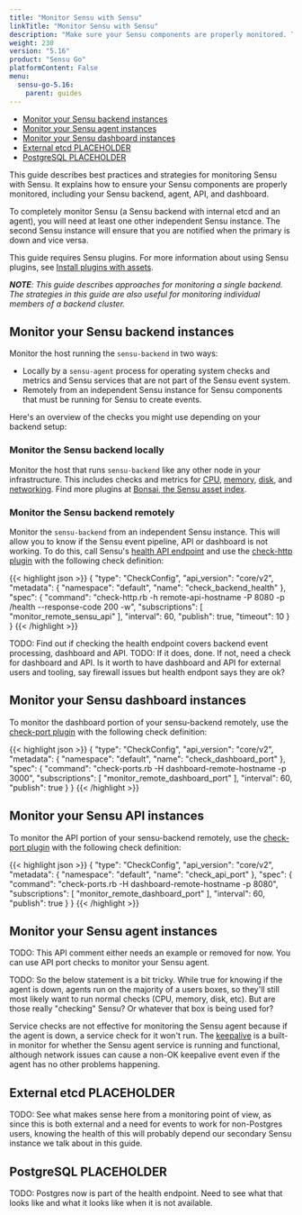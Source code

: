 ```yaml
---
title: "Monitor Sensu with Sensu"
linkTitle: "Monitor Sensu with Sensu"
description: "Make sure your Sensu components are properly monitored. This guide describes best practices and strategies for monitoring Sensu."
weight: 230
version: "5.16"
product: "Sensu Go"
platformContent: False
menu: 
  sensu-go-5.16:
    parent: guides
---
```


- [Monitor your Sensu backend instances](#monitor-your-sensu-backend-instances)
- [Monitor your Sensu agent instances](#monitor-your-sensu-agent-instances)
- [Monitor your Sensu dashboard instances](#monitor-your-sensu-dashboard-instances)
- [External etcd PLACEHOLDER](#external-etcd-placeholder)
- [PostgreSQL PLACEHOLDER](#postgresql-placeholder)

This guide describes best practices and strategies for monitoring Sensu with Sensu.
It explains how to ensure your Sensu components are properly monitored, including your Sensu backend, agent, API, and dashboard.

To completely monitor Sensu (a Sensu backend with internal etcd and an agent), you will need at least one other independent Sensu instance.
The second Sensu instance will ensure that you are notified when the primary is down and vice versa.

This guide requires Sensu plugins.
For more information about using Sensu plugins, see [Install plugins with assets][10].

_**NOTE**: This guide describes approaches for monitoring a single backend. The strategies in this guide are also useful for monitoring individual members of a backend cluster._

## Monitor your Sensu backend instances

Monitor the host running the `sensu-backend` in two ways:

* Locally by a `sensu-agent` process for operating system checks and metrics and Sensu services that are not part of the Sensu event system.
* Remotely from an independent Sensu instance for Sensu components that must be running for Sensu to create events.

Here's an overview of the checks you might use depending on your backend setup:

### Monitor the Sensu backend locally

Monitor the host that runs `sensu-backend` like any other node in your infrastructure.
This includes checks and metrics for [CPU][1], [memory][2], [disk][3], and [networking][4].
Find more plugins at [Bonsai, the Sensu asset index][5].

### Monitor the Sensu backend remotely

Monitor the `sensu-backend` from an independent Sensu instance. This will allow you to know if the Sensu event pipeline, API or dashboard is not working.
To do this, call Sensu's [health API endpoint][6] and use the [check-http plugin][7] with the following check definition:

{{< highlight json >}}
{
  "type": "CheckConfig",
  "api_version": "core/v2",
  "metadata": {
    "namespace": "default",
    "name": "check_backend_health"
  },
  "spec": {
    "command": "check-http.rb -h remote-api-hostname -P 8080 -p /health --response-code 200 -w",
    "subscriptions": [
      "monitor_remote_sensu_api"
    ],
    "interval": 60,
    "publish": true,
    "timeout": 10
  }
}
{{< /highlight >}}

TODO: Find out if checking the health endpoint covers backend event processing, dashboard and API.
TODO: If it does, done. If not, need a check for dashboard and API. Is it worth to have dashboard and API for external users and tooling, say firewall issues but health endpont says they are ok?

## Monitor your Sensu dashboard instances

To monitor the dashboard portion of your sensu-backend remotely, use the [check-port plugin][8] with the following check definition:

{{< highlight json >}}
{
  "type": "CheckConfig",
  "api_version": "core/v2",
  "metadata": {
    "namespace": "default",
    "name": "check_dashboard_port"
  },
  "spec": {
    "command": "check-ports.rb -H dashboard-remote-hostname -p 3000",
    "subscriptions": [
      "monitor_remote_dashboard_port"
    ],
    "interval": 60,
    "publish": true
  }
}
{{< /highlight >}}

## Monitor your Sensu API instances

To monitor the API portion of your sensu-backend remotely, use the [check-port plugin][8] with the following check definition:


{{< highlight json >}}
{
  "type": "CheckConfig",
  "api_version": "core/v2",
  "metadata": {
    "namespace": "default",
    "name": "check_api_port"
  },
  "spec": {
    "command": "check-ports.rb -H dashboard-remote-hostname -p 8080",
    "subscriptions": [
      "monitor_remote_dashboard_port"
    ],
    "interval": 60,
    "publish": true
  }
}
{{< /highlight >}}

## Monitor your Sensu agent instances

TODO: This API comment either needs an example or removed for now.
You can use API port checks to monitor your Sensu agent.

TODO: So the below statement is a bit tricky. While true for knowing if the agent is down, agents run on the majority of a users boxes, so they'll still most likely want to run normal checks (CPU, memory, disk, etc). But are those really "checking" Sensu? Or whatever that box is being used for?

Service checks are not effective for monitoring the Sensu agent because if the agent is down, a service check for it won't run.
The [keepalive][11] is a built-in monitor for whether the Sensu agent service is running and functional, although network issues can cause a non-OK keepalive event even if the agent has no other problems happening.

## External etcd PLACEHOLDER

TODO: See what makes sense here from a monitoring point of view, as since this is both external and a need for events to work for non-Postgres users, knowing the health of this will probably depend our secondary Sensu instance we talk about in this guide.

## PostgreSQL PLACEHOLDER

TODO: Postgres now is part of the health endpoint. Need to see what that looks like and what it looks like when it is not available. 

[1]: https://bonsai.sensu.io/assets/sensu-plugins/sensu-plugins-cpu-checks
[2]: https://bonsai.sensu.io/assets/sensu-plugins/sensu-plugins-memory-checks
[3]: https://bonsai.sensu.io/assets/sensu-plugins/sensu-plugins-disk-checks
[4]: https://bonsai.sensu.io/assets/sensu-plugins/sensu-plugins-network-checks
[5]: https://bonsai.sensu.io/
[6]: ../../api/health/
[7]: https://github.com/sensu-plugins/sensu-plugins-http/blob/master/bin/check-http.rb
[8]: https://github.com/sensu-plugins/sensu-plugins-network-checks/blob/master/bin/check-ports.rb
[9]: https://github.com/sensu-plugins/sensu-plugins-process-checks/blob/master/bin/check-process.rb
[10]: ../../guides/install-check-executables-with-assets/
[11]: ../../reference/agent/#keepalive-monitoring
